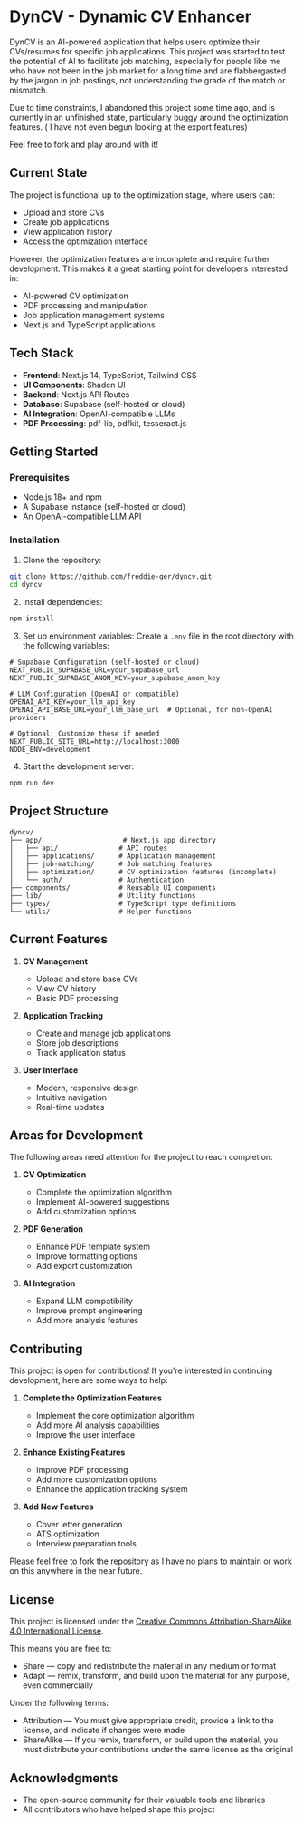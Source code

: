 # DynCV - Dynamic CV Enhancer

DynCV is an AI-powered application that helps users optimize their CVs/resumes for specific job applications. This project was started to test the potential of AI to facilitate job matching, especially for people like me who have not been in the job market for a long time and are flabbergasted by the jargon in job postings, not understanding the grade of the match or mismatch.  

Due to time constraints, I abandoned this project some time ago, and is currently in an unfinished state, particularly buggy around the optimization features. ( I have not even begun looking at the export features)

Feel free to fork and play around with it! 

## Current State

The project is functional up to the optimization stage, where users can:
- Upload and store CVs
- Create job applications
- View application history
- Access the optimization interface

However, the optimization features are incomplete and require further development. This makes it a great starting point for developers interested in:
- AI-powered CV optimization
- PDF processing and manipulation
- Job application management systems
- Next.js and TypeScript applications

## Tech Stack

- **Frontend**: Next.js 14, TypeScript, Tailwind CSS
- **UI Components**: Shadcn UI
- **Backend**: Next.js API Routes
- **Database**: Supabase (self-hosted or cloud)
- **AI Integration**: OpenAI-compatible LLMs
- **PDF Processing**: pdf-lib, pdfkit, tesseract.js

## Getting Started

### Prerequisites

- Node.js 18+ and npm
- A Supabase instance (self-hosted or cloud)
- An OpenAI-compatible LLM API

### Installation

1. Clone the repository:
```bash
git clone https://github.com/freddie-ger/dyncv.git
cd dyncv
```

2. Install dependencies:
```bash
npm install
```

3. Set up environment variables:
Create a `.env` file in the root directory with the following variables:
```env
# Supabase Configuration (self-hosted or cloud)
NEXT_PUBLIC_SUPABASE_URL=your_supabase_url
NEXT_PUBLIC_SUPABASE_ANON_KEY=your_supabase_anon_key

# LLM Configuration (OpenAI or compatible)
OPENAI_API_KEY=your_llm_api_key
OPENAI_API_BASE_URL=your_llm_base_url  # Optional, for non-OpenAI providers

# Optional: Customize these if needed
NEXT_PUBLIC_SITE_URL=http://localhost:3000
NODE_ENV=development
```

4. Start the development server:
```bash
npm run dev
```

## Project Structure

```
dyncv/
├── app/                    # Next.js app directory
│   ├── api/               # API routes
│   ├── applications/      # Application management
│   ├── job-matching/      # Job matching features
│   ├── optimization/      # CV optimization features (incomplete)
│   └── auth/              # Authentication
├── components/            # Reusable UI components
├── lib/                   # Utility functions
├── types/                 # TypeScript type definitions
└── utils/                 # Helper functions
```

## Current Features

1. **CV Management**
   - Upload and store base CVs
   - View CV history
   - Basic PDF processing

2. **Application Tracking**
   - Create and manage job applications
   - Store job descriptions
   - Track application status

3. **User Interface**
   - Modern, responsive design
   - Intuitive navigation
   - Real-time updates

## Areas for Development

The following areas need attention for the project to reach completion:

1. **CV Optimization**
   - Complete the optimization algorithm
   - Implement AI-powered suggestions
   - Add customization options

2. **PDF Generation**
   - Enhance PDF template system
   - Improve formatting options
   - Add export customization

3. **AI Integration**
   - Expand LLM compatibility
   - Improve prompt engineering
   - Add more analysis features

## Contributing

This project is open for contributions! If you're interested in continuing development, here are some ways to help:

1. **Complete the Optimization Features**
   - Implement the core optimization algorithm
   - Add more AI analysis capabilities
   - Improve the user interface

2. **Enhance Existing Features**
   - Improve PDF processing
   - Add more customization options
   - Enhance the application tracking system

3. **Add New Features**
   - Cover letter generation
   - ATS optimization
   - Interview preparation tools

Please feel free to fork the repository as I have no plans to maintain or work on this anywhere in the near future.

## License

This project is licensed under the [Creative Commons Attribution-ShareAlike 4.0 International License](https://creativecommons.org/licenses/by-sa/4.0/).

This means you are free to:
- Share — copy and redistribute the material in any medium or format
- Adapt — remix, transform, and build upon the material for any purpose, even commercially

Under the following terms:
- Attribution — You must give appropriate credit, provide a link to the license, and indicate if changes were made
- ShareAlike — If you remix, transform, or build upon the material, you must distribute your contributions under the same license as the original

## Acknowledgments

- The open-source community for their valuable tools and libraries
- All contributors who have helped shape this project
